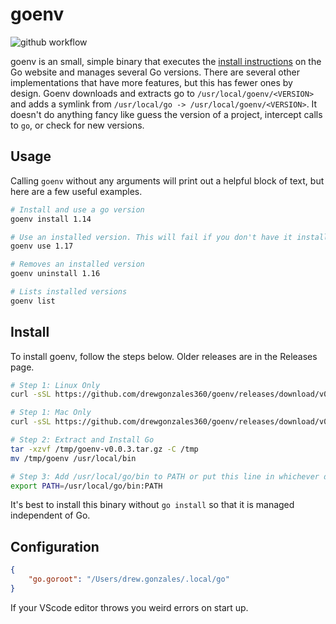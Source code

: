 # goenv

![github workflow](https://github.com/drewgonzales360/goenv/actions/workflows/github-actions.yml/badge.svg)

goenv is an small, simple binary that executes the [install instructions](https://go.dev/doc/install) on the Go website and manages several Go versions. There are several other implementations that have more features, but this has fewer ones by design. Goenv downloads and extracts go to `/usr/local/goenv/<VERSION>` and adds a symlink from `/usr/local/go -> /usr/local/goenv/<VERSION>`. It doesn't do anything fancy like guess the version of a project, intercept calls to `go`, or check for new versions.

## Usage

Calling `goenv` without any arguments will print out a helpful block of text, but here are a few useful examples.

```bash
# Install and use a go version
goenv install 1.14

# Use an installed version. This will fail if you don't have it installed.
goenv use 1.17

# Removes an installed version
goenv uninstall 1.16

# Lists installed versions
goenv list
```

## Install

To install goenv, follow the steps below. Older releases are in the Releases page.

```bash
# Step 1: Linux Only
curl -sSL https://github.com/drewgonzales360/goenv/releases/download/v0.0.3/goenv-linux-amd64-v0.0.3.tar.gz -o /tmp/goenv-v0.0.3.tar.gz

# Step 1: Mac Only
curl -sSL https://github.com/drewgonzales360/goenv/releases/download/v0.0.3/goenv-darwin-amd64-v0.0.3.tar.gz -o /tmp/goenv-v0.0.3.tar.gz

# Step 2: Extract and Install Go
tar -xzvf /tmp/goenv-v0.0.3.tar.gz -C /tmp
mv /tmp/goenv /usr/local/bin

# Step 3: Add /usr/local/go/bin to PATH or put this line in whichever dotfile is used
export PATH=/usr/local/go/bin:PATH
```

It's best to install this binary without `go install` so that it is managed independent of Go.

## Configuration

```json
{
    "go.goroot": "/Users/drew.gonzales/.local/go"
}
```

If your VScode editor throws you weird errors on start up.
